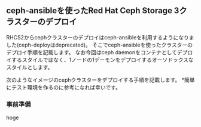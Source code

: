 ## ceph-ansibleを使ったRed Hat Ceph Storage 3クラスターのデプロイ

RHCS2からcephクラスターのデプロイはceph-ansibleを利用するようになりました(ceph-deployはdeprecated)。
そこでceph-ansibleを使ったクラスターのデプロイ手順を記載します。
なお今回はceph daemonをコンテナとしてデプロイするスタイルではなく、1ノードの1デーモンをデプロイするオーソドックスなスタイルとします。


次のようなイメージのcephクラスターをデプロイする手順を記載します。
*簡単にテスト環境を作るのに参考になれば幸いです。

### 事前準備
hoge
